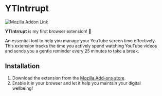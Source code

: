 # YTIntrrupt  
[![Mozilla Addon Link](https://img.shields.io/badge/Firefox-Add--on-orange?logo=firefox-browser&logoColor=white)](https://addons.mozilla.org/en-US/firefox/addon/ytintrrupt/)

**YTIntrrupt** is my first browser extension! 🚀  

An essential tool to help you manage your YouTube screen time effectively. This extension tracks the time you actively spend watching YouTube videos and sends you a gentle reminder every 25 minutes to take a break.

## Installation  
1. Download the extension from the [Mozilla Add-ons store](https://addons.mozilla.org/en-US/firefox/addon/ytintrrupt/).  
2. Enable it in your browser and let it help you maintain your digital wellbeing!  
